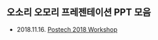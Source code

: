 ## 오소리 오모리 프레젠테이션 PPT 모음

- 2018.11.16. [Postech 2018 Workshop](https://osoriandomori.github.io/presentation/template/postech2018)